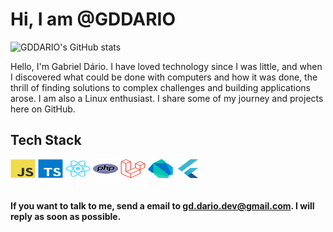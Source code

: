 # Hi, I am @GDDARIO

![GDDARIO's GitHub stats](https://github-readme-stats.vercel.app/api?username=gddario&show_icons=true&bg_color=00000000)

Hello, I'm Gabriel Dário. I have loved technology since I was little, and when I discovered what could be done with computers and how it was done, the thrill of finding solutions to complex challenges and building applications arose. I am also a Linux enthusiast. I share some of my journey and projects here on GitHub.

## Tech Stack

<div style="display: inline_block;">
  <img align="middle" alt="javascript" height="30" width="40" src="https://raw.githubusercontent.com/devicons/devicon/master/icons/javascript/javascript-original.svg" style="max-width: 100%;">
  <img align="middle" alt="typescript" height="30" width="40" src="https://raw.githubusercontent.com/devicons/devicon/master/icons/typescript/typescript-original.svg" style="max-width: 100%;">
  <img align="middle" alt="php" height="30" width="40" src="https://raw.githubusercontent.com/devicons/devicon/master/icons/react/react-original.svg" style="max-width: 100%;">
  <img align="middle" alt="php" height="30" width="40" src="https://raw.githubusercontent.com/devicons/devicon/master/icons/php/php-original.svg" style="max-width: 100%;">
  <img align="middle" alt="laravel" height="30" width="40" src="https://raw.githubusercontent.com/devicons/devicon/master/icons/laravel/laravel-original.svg" style="max-width: 100%;">
  <img align="middle" alt="dart" height="30" width="40" src="https://raw.githubusercontent.com/devicons/devicon/master/icons/dart/dart-original.svg" style="max-width: 100%;">
  <img align="middle" alt="flutter" height="30" width="40" src="https://raw.githubusercontent.com/devicons/devicon/master/icons/flutter/flutter-original.svg" style="max-width: 100%;">
</div>

<br>

#### If you want to talk to me, send a email to gd.dario.dev@gmail.com. I will reply as soon as possible.

<!---
GDDario/GDDARIO is a ✨ special ✨ repository because its `README.md` (this file) appears on your GitHub profile.
You can click the Preview link to take a look at your changes.
--->

